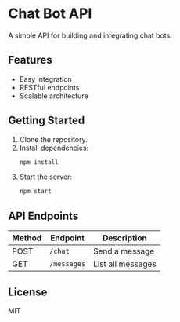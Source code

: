 # Chat Bot API

A simple API for building and integrating chat bots.

## Features

- Easy integration
- RESTful endpoints
- Scalable architecture

## Getting Started

1. Clone the repository.
2. Install dependencies:  
    ```bash
    npm install
    ```
3. Start the server:  
    ```bash
    npm start
    ```

## API Endpoints

| Method | Endpoint      | Description         |
|--------|--------------|---------------------|
| POST   | `/chat`      | Send a message      |
| GET    | `/messages`  | List all messages   |

## License

MIT